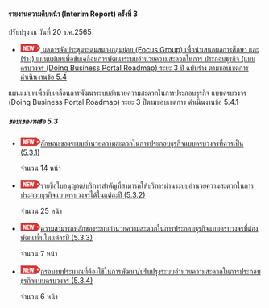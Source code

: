 #### รายงานความคืบหน้า (Interim Report) ครั้งที่ 3

ปรับปรุง ณ วันที่ 20 ธ.ค.2565


- [![new!](/doc/res/new2.png) 
ผลการจัดประชุมระดมสมองกลุ่มย่อย (Focus Group) เพื่อนำเสนอผลการศึกษา
และ (ร่าง) แผนแม่บทเพื่อขับเคลื่อนการพัฒนาระบบอำนวยความสะดวกในการ
ประกอบธุรกิจ (แบบครบวงจร (Doing Business Portal Roadmap) ระยะ 3 ปี
ฉบับร่าง ตามขอบเขตการดำเนินงานข้อ 5.4 
   ](/doc/doc3-20221220/doc3-semi2-20221220.pdf)


แผนแม่บทเพื่อขับเคลื่อนการพัฒนาระบบอำนวยความสะดวกในการประกอบธุรกิจ
แบบครบวงจร (Doing Business Portal Roadmap) ระยะ 3 ปีตามขอบเขตการ
ดำเนินงานข้อ 5.4.1


##### ขอบเขตงานข้อ 5.3
- [![new!](/doc/res/new2.png)ลักษณะของระบบอำนวยความสะดวกในการประกอบธุรกิจแบบครบวงจรที่ควรเป็น (5.3.1)
    ](/doc/doc3-20221124/DoBiz-Interim2_Chp_1_20221124.pdf)

	จำนวน 14 หน้า

- [![new!](/doc/res/new2.png)รายชื่อใบอนุญาต/บริการสำคัญที่สามารถให้บริการผ่านระบบอำนวยความสะดวกในการประกอบธุรกิจแบบครบวงจรได้ในแต่ละปี (5.3.2)
    ](/doc/doc3-20221124/DoBiz-Interim2_Chp_2_20221124.pdf)

	จำนวน 25 หน้า


- [![new!](/doc/res/new2.png)ความสามารถหลักของระบบอำนวยความสะดวกในการประกอบธุรกิจแบบครบวงจรที่ต้องพัฒนาขึ้นในแต่ละปี (5.3.3)
    ](/doc/doc3-20221124/DoBiz-Interim2_Chp_3_20221124.pdf)

	จำนวน 7 หน้า


- [![new!](/doc/res/new2.png)กรอบงบประมาณที่ต้องใช้ในการพัฒนา/ปรับปรุงระบบอำนวยความสะดวกในการประกอบธุรกิจแบบครบวงจร (5.3.4)
    ](/doc/doc3-20221124/DoBiz-Interim2_Chp_4_20221124.pdf)

	จำนวน 6 หน้า


